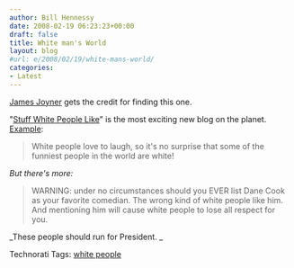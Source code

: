 ```yaml
---
author: Bill Hennessy
date: 2008-02-19 06:23:23+00:00
draft: false
title: White man's World
layout: blog
#url: e/2008/02/19/white-mans-world/
categories:
- Latest
---
```


[James Joyner](https://www.outsidethebeltway.com/archives/2008/02/unbearable_whiteness_of_blogging/) gets the credit for finding this one.

 

"[Stuff White People Like](https://stuffwhitepeoplelike.wordpress.com/)" is the most exciting new blog on the planet. [Example](https://stuffwhitepeoplelike.wordpress.com/2008/02/04/52-sarah-silverman/):

 

>   
> 
> White people love to laugh, so it's no surprise that some of the funniest people in the world are white!
> 
> 

 

_But there's more:_

 

>   
> 
> WARNING: under no circumstances should you EVER list Dane Cook as your favorite comedian. The wrong kind of white people like him. And mentioning him will cause white people to lose all respect for you.
> 
> 

 

_These people should run for President. _

 

 

Technorati Tags: [white people](https://technorati.com/tags/white%20people)
